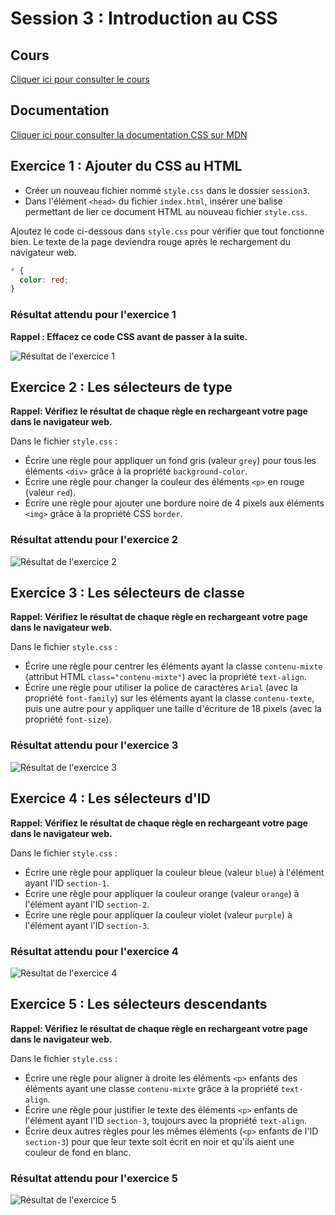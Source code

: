 # Session 3 : Introduction au CSS

## Cours

[Cliquer ici pour consulter le cours](https://docs.google.com/presentation/d/1dg38FJXCl1ziTAqSmZfFF7qrLgn93YQkcbgoRoBHC80/edit?usp=sharing)

## Documentation

[Cliquer ici pour consulter la documentation CSS sur MDN](https://developer.mozilla.org/fr/docs/Web/CSS/Reference#Index_des_mots-cl%C3%A9s)

## Exercice 1 : Ajouter du CSS au HTML

- Créer un nouveau fichier nommé `style.css` dans le dossier `session3`.
- Dans l'élément `<head>` du fichier `index.html`, insérer une balise permettant de lier ce document HTML au nouveau fichier `style.css`.

Ajoutez le code ci-dessous dans `style.css` pour vérifier que tout fonctionne bien. Le texte de la page deviendra rouge après le rechargement du navigateur web.
<link rel="stylesheet" type="text/css"href="style.css/>
**Effacez ce code avant de passer à la suite.**

```css
* {
  color: red;
}
```

### Résultat attendu pour l'exercice 1

**Rappel : Effacez ce code CSS avant de passer à la suite.**

![Résultat de l'exercice 1](./resultats/resultat1.png)

## Exercice 2 : Les sélecteurs de type

**Rappel: Vérifiez le résultat de chaque règle en rechargeant votre page dans le navigateur web.**

Dans le fichier `style.css` :

- Écrire une règle pour appliquer un fond gris (valeur `grey`) pour tous les éléments `<div>` grâce à la propriété `background-color`.
- Écrire une règle pour changer la couleur des éléments `<p>` en rouge (valeur `red`).
- Écrire une règle pour ajouter une bordure noire de 4 pixels aux éléments `<img>` grâce à la propriété CSS `border`.

### Résultat attendu pour l'exercice 2

![Résultat de l'exercice 2](./resultats/resultat2.png)

## Exercice 3 : Les sélecteurs de classe

**Rappel: Vérifiez le résultat de chaque règle en rechargeant votre page dans le navigateur web.**

Dans le fichier `style.css` :

- Écrire une règle pour centrer les éléments ayant la classe `contenu-mixte` (attribut HTML `class="contenu-mixte"`) avec la propriété `text-align`.
- Écrire une règle pour utiliser la police de caractères `Arial` (avec la propriété `font-family`) sur les éléments ayant la classe `contenu-texte`, puis une autre pour y appliquer une taille d'écriture de 18 pixels (avec la propriété `font-size`).

### Résultat attendu pour l'exercice 3

![Résultat de l'exercice 3](./resultats/resultat3.png)

## Exercice 4 : Les sélecteurs d'ID

**Rappel: Vérifiez le résultat de chaque règle en rechargeant votre page dans le navigateur web.**

Dans le fichier `style.css` :

- Écrire une règle pour appliquer la couleur bleue (valeur `blue`) à l'élément ayant l'ID `section-1`.
- Écrire une règle pour appliquer la couleur orange (valeur `orange`) à l'élément ayant l'ID `section-2`.
- Écrire une règle pour appliquer la couleur violet (valeur `purple`) à l'élément ayant l'ID `section-3`.

### Résultat attendu pour l'exercice 4

![Résultat de l'exercice 4](./resultats/resultat4.png)

## Exercice 5 : Les sélecteurs descendants

**Rappel: Vérifiez le résultat de chaque règle en rechargeant votre page dans le navigateur web.**

Dans le fichier `style.css` :

- Écrire une règle pour aligner à droite les éléments `<p>` enfants des éléments ayant une classe `contenu-mixte` grâce à la propriété `text-align`.
- Écrire une règle pour justifier le texte des éléments `<p>` enfants de l'élément ayant l'ID `section-3`, toujours avec la propriété `text-align`.
- Écrire deux autres règles pour les mêmes éléments (`<p>` enfants de l'ID `section-3`) pour que leur texte soit écrit en noir et qu'ils aient une couleur de fond en blanc.

### Résultat attendu pour l'exercice 5

![Résultat de l'exercice 5](./resultats/resultat5.png)
